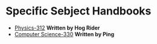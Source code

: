 # Specific Sebject  Handbooks

- [Physics-312](https://github.com/nios-students/docs/blob/master/wiki/assets/PHYSICS_Hand_Book.pdf) **Written by Hog Rider**
- [Computer Science-330](https://nios-students.pages.dev/wiki/other) **Written by Ping**
